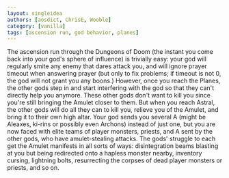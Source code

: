 ```yaml
---
layout: singleidea
authors: [aosdict, ChrisE, Wooble]
category: [vanilla]
tags: [ascension run, god behavior, planes]
---
```

The ascension run through the Dungeons of Doom (the instant you come back into your god's sphere of influence) is trivially easy: your god will regularly smite any enemy that dares attack you, and will ignore prayer timeout when answering prayer (but only to fix problems; if timeout is not 0, the god will not grant you any boons.) However, once you reach the Planes, the other gods step in and start interfering with the god so that they can't directly help you anymore. These other gods don't want to kill you since you're still bringing the Amulet closer to them. But when you reach Astral, the other gods will do all they can to kill you, relieve you of the Amulet, and bring it to their own high altar. Your god sends you several A (might be Aleaxes, ki-rins or possibly even Archons) instead of just one, but you are now faced with elite teams of player monsters, priests, and A sent by the other gods, who have amulet-stealing attacks. The gods' struggle to each get the Amulet manifests in all sorts of ways: disintegration beams blasting at you but being redirected onto a hapless monster nearby, inventory cursing, lightning bolts, resurrecting the corpses of dead player monsters or priests, and so on.
